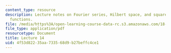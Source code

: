 ```yaml
---
content_type: resource
description: Lecture notes on Fourier series, Hilbert space, and square-integrable
  functions.
file: /media/https%3A/open-learning-course-data-rc.s3.amazonaws.com/18-102-introduction-to-functional-analysis-spring-2009/4f53d82235aa733568d9b27beffc4ce1_MIT18_102s09_lec14.pdf
file_type: application/pdf
resourcetype: Document
title: Lecture 14
uid: 4f53d822-35aa-7335-68d9-b27beffc4ce1
---
```

